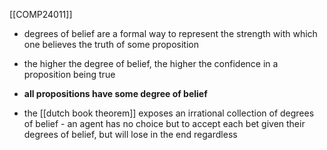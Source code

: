 [[COMP24011]]

- degrees of belief are a formal way to represent the strength with which one believes the truth of some proposition
- the higher the degree of belief, the higher the confidence in a proposition being true
- **all propositions have some degree of belief**

- the [[dutch book theorem]] exposes an irrational collection of degrees of belief - an agent has no choice but to accept each bet given their degrees of belief, but will lose in the end regardless